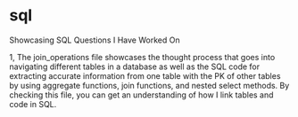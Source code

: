 # sql
Showcasing SQL Questions I Have Worked On

1, The join_operations file showcases the thought process that goes into navigating different tables in a database
as well as the SQL code for extracting accurate information from one table with the PK of other tables by using aggregate
functions, join functions, and nested select methods. 
By checking this file, you can get an understanding of how I link tables and code in SQL. 
